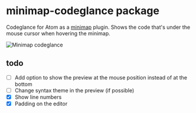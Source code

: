 # minimap-codeglance package

Codeglance for Atom as a [minimap](https://atom.io/packages/minimap) plugin. Shows the code that's under the mouse cursor when hovering the minimap.

![Minimap codeglance](https://raw.githubusercontent.com/olmokramer/atom-minimap-codeglance/master/screencast.gif)

## todo

- [ ] Add option to show the preview at the mouse position instead of at the bottom
- [ ] Change syntax theme in the preview (if possible)
- [x] Show line numbers
- [x] Padding on the editor
